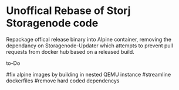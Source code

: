 # Unoffical Rebase of Storj Storagenode code

Repackage offical release binary into Alpine container, removing the dependancy on Storagenode-Updater which attempts to prevent pull requests from docker hub based on a released build.

to-Do

#fix alpine images by building in nested QEMU instance
#streamline dockerfiles
#remove hard coded dependencys
